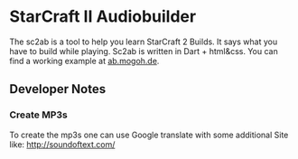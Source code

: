 StarCraft II Audiobuilder
================================================================================

The sc2ab is a tool to help you learn StarCraft 2 Builds. It says what you have to build while playing. Sc2ab is written in Dart + html&css. You can find a working example at [ab.mogoh.de](https://ab.mogoh.de/).

## Developer Notes

### Create MP3s
To create the mp3s one can use Google translate with some additional Site like: http://soundoftext.com/
